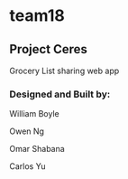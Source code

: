 # team18

## Project Ceres

Grocery List sharing web app

### Designed and Built by:

William Boyle

Owen Ng

Omar Shabana

Carlos Yu
